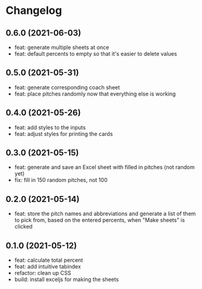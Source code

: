 # Changelog

## 0.6.0 (2021-06-03)
- feat: generate multiple sheets at once
- feat: default percents to empty so that it's easier to delete values

## 0.5.0 (2021-05-31)
- feat: generate corresponding coach sheet
- feat: place pitches randomly now that everything else is working

## 0.4.0 (2021-05-26)
- feat: add styles to the inputs
- feat: adjust styles for printing the cards

## 0.3.0 (2021-05-15)
- feat: generate and save an Excel sheet with filled in pitches (not random yet)
- fix: fill in 150 random pitches, not 100

## 0.2.0 (2021-05-14)
- feat: store the pitch names and abbreviations and generate a list of them
  to pick from, based on the entered percents, when "Make sheets" is clicked

## 0.1.0 (2021-05-12)
- feat: calculate total percent
- feat: add intuitive tabindex
- refactor: clean up CSS
- build: install exceljs for making the sheets
